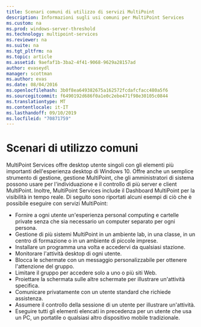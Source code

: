```yaml
---
title: Scenari comuni di utilizzo di servizi MultiPoint
description: Informazioni sugli usi comuni per MultiPoint Services
ms.custom: na
ms.prod: windows-server-threshold
ms.technology: multipoint-services
ms.reviewer: na
ms.suite: na
ms.tgt_pltfrm: na
ms.topic: article
ms.assetid: 9aefaf1b-3ba2-4f41-9068-9629a28157ad
author: evaseydl
manager: scottman
ms.author: evas
ms.date: 08/04/2016
ms.openlocfilehash: 3b0f8ea649382675a162572fcdafcfacc480a5f6
ms.sourcegitcommit: f6490192d686f0a1e0c2ebe471f98e30105c0844
ms.translationtype: MT
ms.contentlocale: it-IT
ms.lasthandoff: 09/10/2019
ms.locfileid: "70871759"
---
```

# <a name="common-usage-scenarios"></a>Scenari di utilizzo comuni
MultiPoint Services offre desktop utente singoli con gli elementi più importanti dell'esperienza desktop di Windows 10. Offre anche un semplice strumento di gestione, gestione MultiPoint, che gli amministratori di sistema possono usare per l'individuazione e il controllo di più server e client MultiPoint. Inoltre, MultiPoint Services include il Dashboard MultiPoint per la visibilità in tempo reale. Di seguito sono riportati alcuni esempi di ciò che è possibile eseguire con servizi MultiPoint:  
  
- Fornire a ogni utente un'esperienza personal computing e cartelle private senza che sia necessario un computer separato per ogni persona.  
- Gestione di più sistemi MultiPoint in un ambiente lab, in una classe, in un centro di formazione o in un ambiente di piccole imprese.  
- Installare un programma una volta e accedervi da qualsiasi stazione.  
- Monitorare l'attività desktop di ogni utente.  
- Blocca le schermate con un messaggio personalizzabile per ottenere l'attenzione del gruppo.  
- Limitare il gruppo per accedere solo a uno o più siti Web.  
- Proiettare la schermata sulle altre schermate per illustrare un'attività specifica.  
- Comunicare privatamente con un utente standard che richiede assistenza.  
- Assumere il controllo della sessione di un utente per illustrare un'attività.  
- Eseguire tutti gli elementi elencati in precedenza per un utente che usa un PC, un portatile o qualsiasi altro dispositivo mobile tradizionale. 